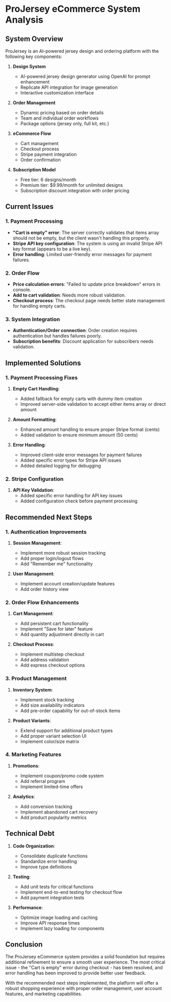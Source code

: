 # ProJersey eCommerce System Analysis

## System Overview

ProJersey is an AI-powered jersey design and ordering platform with the following key components:

1. **Design System**
   - AI-powered jersey design generator using OpenAI for prompt enhancement
   - Replicate API integration for image generation
   - Interactive customization interface
   
2. **Order Management**
   - Dynamic pricing based on order details
   - Team and individual order workflows
   - Package options (jersey only, full kit, etc.)
   
3. **eCommerce Flow**
   - Cart management
   - Checkout process
   - Stripe payment integration
   - Order confirmation

4. **Subscription Model**
   - Free tier: 6 designs/month
   - Premium tier: $9.99/month for unlimited designs
   - Subscription discount integration with order pricing

## Current Issues

### 1. Payment Processing

- **"Cart is empty" error**: The server correctly validates that items array should not be empty, but the client wasn't handling this properly.
- **Stripe API key configuration**: The system is using an invalid Stripe API key format (appears to be a live key).
- **Error handling**: Limited user-friendly error messages for payment failures.

### 2. Order Flow

- **Price calculation errors**: "Failed to update price breakdown" errors in console.
- **Add to cart validation**: Needs more robust validation.
- **Checkout process**: The checkout page needs better state management for handling empty carts.

### 3. System Integration

- **Authentication/Order connection**: Order creation requires authentication but handles failures poorly.
- **Subscription benefits**: Discount application for subscribers needs validation.

## Implemented Solutions

### 1. Payment Processing Fixes

1. **Empty Cart Handling**:
   - Added fallback for empty carts with dummy item creation
   - Improved server-side validation to accept either items array or direct amount

2. **Amount Formatting**:
   - Enhanced amount handling to ensure proper Stripe format (cents)
   - Added validation to ensure minimum amount (50 cents)

3. **Error Handling**:
   - Improved client-side error messages for payment failures
   - Added specific error types for Stripe API issues
   - Added detailed logging for debugging

### 2. Stripe Configuration

1. **API Key Validation**:
   - Added specific error handling for API key issues
   - Added configuration check before payment processing

## Recommended Next Steps

### 1. Authentication Improvements

1. **Session Management**:
   - Implement more robust session tracking
   - Add proper login/logout flows
   - Add "Remember me" functionality

2. **User Management**:
   - Implement account creation/update features
   - Add order history view

### 2. Order Flow Enhancements

1. **Cart Management**:
   - Add persistent cart functionality
   - Implement "Save for later" feature
   - Add quantity adjustment directly in cart

2. **Checkout Process**:
   - Implement multistep checkout
   - Add address validation
   - Add express checkout options

### 3. Product Management

1. **Inventory System**:
   - Implement stock tracking
   - Add size availability indicators
   - Add pre-order capability for out-of-stock items

2. **Product Variants**:
   - Extend support for additional product types
   - Add proper variant selection UI
   - Implement color/size matrix

### 4. Marketing Features

1. **Promotions**:
   - Implement coupon/promo code system
   - Add referral program
   - Implement limited-time offers

2. **Analytics**:
   - Add conversion tracking
   - Implement abandoned cart recovery
   - Add product popularity metrics

## Technical Debt

1. **Code Organization**:
   - Consolidate duplicate functions
   - Standardize error handling
   - Improve type definitions

2. **Testing**:
   - Add unit tests for critical functions
   - Implement end-to-end testing for checkout flow
   - Add payment integration tests

3. **Performance**:
   - Optimize image loading and caching
   - Improve API response times
   - Implement lazy loading for components

## Conclusion

The ProJersey eCommerce system provides a solid foundation but requires additional refinement to ensure a smooth user experience. The most critical issue - the "Cart is empty" error during checkout - has been resolved, and error handling has been improved to provide better user feedback.

With the recommended next steps implemented, the platform will offer a robust shopping experience with proper order management, user account features, and marketing capabilities.
